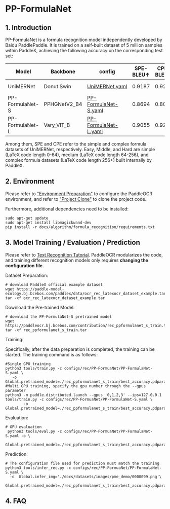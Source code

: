 # PP-FormulaNet

## 1. Introduction


PP-FormulaNet is a formula recognition model independently developed by Baidu PaddlePaddle. It is trained on a self-built dataset of 5 million samples within PaddleX, achieving the following accuracy on the corresponding test set:

| Model           | Backbone       | config                                                  |SPE-<br/>BLEU↑ | CPE-<br/>BLEU↑  | Easy-<br/>BLEU↑ | Middle-<br/>BLEU↑ | Hard-<br/>BLEU↑| Avg-<br/>BLEU↑  | Download link |
|-----------|--------|---------------------------------------------------|:--------------:|:-----------------:|:----------:|:----------------:|:---------:|:-----------------:|:--------------:|
| UniMERNet | Donut Swin | [UniMERNet.yaml](../../../configs/rec/UniMERNet.yaml) |     0.9187  |    0.9252       | 0.8658  |    0.8228   | 0.7740 |     0.8613        |[trained model](https://paddleocr.bj.bcebos.com/contribution/rec_unimernet_train.tar)|
| PP-FormulaNet-S | PPHGNetV2_B4 | [PP-FormulaNet-S.yaml](../../../configs/rec/PP-FormuaNet/PP-FormulaNet-S.yaml) |    0.8694   |    0.8071       | 0.9294  |    0.9112    | 0.8391 |    0.8712       |[trained model](https://paddleocr.bj.bcebos.com/contribution/rec_ppformulanet_s_train.tar)|
| PP-FormulaNet-L | Vary_VIT_B | [PP-FormulaNet-L.yaml](../../../configs/rec/PP-FormuaNet/PP-FormulaNet-L.yaml) |     0.9055   |     0.9206       | 0.9392  |     0.9273    | 0.9141 |     0.9213         |[trained model](https://paddleocr.bj.bcebos.com/contribution/rec_ppformulanet_l_train.tar )|

Among them, SPE and CPE refer to the simple and complex formula datasets of UniMERNet, respectively. Easy, Middle, and Hard are simple (LaTeX code length 0-64), medium (LaTeX code length 64-256), and complex formula datasets (LaTeX code length 256+) built internally by PaddleX.


## 2. Environment
Please refer to ["Environment Preparation"](../../ppocr/environment.en.md) to configure the PaddleOCR environment, and refer to ["Project Clone"](../../ppocr/blog/clone.en.md) to clone the project code.

Furthermore, additional dependencies need to be installed:
```shell
sudo apt-get update
sudo apt-get install libmagickwand-dev
pip install -r docs/algorithm/formula_recognition/requirements.txt
```

## 3. Model Training / Evaluation / Prediction

Please refer to [Text Recognition Tutorial](../../ppocr/model_train/recognition.en.md). PaddleOCR modularizes the code, and training different recognition models only requires **changing the configuration file**.


Dataset Preparation:

```shell
# download PaddleX official example dataset
wget https://paddle-model-ecology.bj.bcebos.com/paddlex/data/ocr_rec_latexocr_dataset_example.tar
tar -xf ocr_rec_latexocr_dataset_example.tar
```

Download the Pre-trained Model:

```shell
# download the PP-FormulaNet-S pretrained model
wget https://paddleocr.bj.bcebos.com/contribution/rec_ppformulanet_s_train.tar 
tar -xf rec_ppformulanet_s_train.tar
```

Training:

Specifically, after the data preparation is completed, the training can be started. The training command is as follows:

```shell
#Single GPU training 
python3 tools/train.py -c configs/rec/PP-FormuaNet/PP-FormulaNet-S.yaml \
   -o Global.pretrained_model=./rec_ppformulanet_s_train/best_accuracy.pdparams
#Multi GPU training, specify the gpu number through the --gpus parameter
python3 -m paddle.distributed.launch --gpus '0,1,2,3' --ips=127.0.0.1   tools/train.py -c configs/rec/PP-FormuaNet/PP-FormulaNet-S.yaml \
        -o Global.pretrained_model=./rec_ppformulanet_s_train/best_accuracy.pdparams
```

Evaluation:

```shell
# GPU evaluation
 python3 tools/eval.py -c configs/rec/PP-FormuaNet/PP-FormulaNet-S.yaml -o \
 Global.pretrained_model=./rec_ppformulanet_s_train/best_accuracy.pdparams
```

Prediction:

```shell
# The configuration file used for prediction must match the training
python3 tools/infer_rec.py -c configs/rec/PP-FormuaNet/PP-FormulaNet-S.yaml \
  -o  Global.infer_img='./docs/datasets/images/pme_demo/0000099.png'\
   Global.pretrained_model=./rec_ppformulanet_s_train/best_accuracy.pdparams
```

## 4. FAQ
